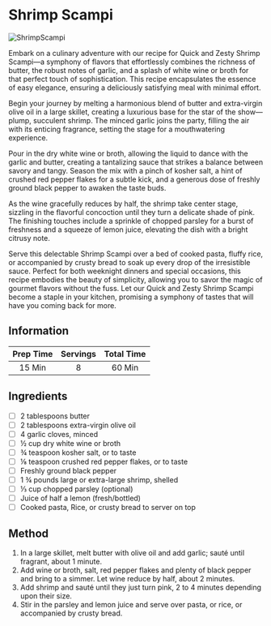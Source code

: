 # Shrimp Scampi

![ShrimpScampi](https://github.com/akschuler/Cooking/assets/22461138/42c5a654-2b1f-4c9b-b2e6-030f10793e97)

Embark on a culinary adventure with our recipe for Quick and Zesty Shrimp Scampi—a symphony of flavors that effortlessly combines the richness of butter, the robust notes of garlic, and a splash of white wine or broth for that perfect touch of sophistication. This recipe encapsulates the essence of easy elegance, ensuring a deliciously satisfying meal with minimal effort.

Begin your journey by melting a harmonious blend of butter and extra-virgin olive oil in a large skillet, creating a luxurious base for the star of the show—plump, succulent shrimp. The minced garlic joins the party, filling the air with its enticing fragrance, setting the stage for a mouthwatering experience.

Pour in the dry white wine or broth, allowing the liquid to dance with the garlic and butter, creating a tantalizing sauce that strikes a balance between savory and tangy. Season the mix with a pinch of kosher salt, a hint of crushed red pepper flakes for a subtle kick, and a generous dose of freshly ground black pepper to awaken the taste buds.

As the wine gracefully reduces by half, the shrimp take center stage, sizzling in the flavorful concoction until they turn a delicate shade of pink. The finishing touches include a sprinkle of chopped parsley for a burst of freshness and a squeeze of lemon juice, elevating the dish with a bright citrusy note.

Serve this delectable Shrimp Scampi over a bed of cooked pasta, fluffy rice, or accompanied by crusty bread to soak up every drop of the irresistible sauce. Perfect for both weeknight dinners and special occasions, this recipe embodies the beauty of simplicity, allowing you to savor the magic of gourmet flavors without the fuss. Let our Quick and Zesty Shrimp Scampi become a staple in your kitchen, promising a symphony of tastes that will have you coming back for more.

## Information

| Prep Time | Servings | Total Time |
| :---: | :---: | :---: |
| 15 Min | 8 | 60 Min |

## Ingredients
- [ ] 2 tablespoons butter
- [ ] 2 tablespoons extra-virgin olive oil
- [ ] 4 garlic cloves, minced
- [ ] ½ cup dry white wine or broth
- [ ] ¾ teaspoon kosher salt, or to taste
- [ ] ⅛ teaspoon crushed red pepper flakes, or to taste
- [ ] Freshly ground black pepper
- [ ] 1 ¾ pounds large or extra-large shrimp, shelled
- [ ] ⅓ cup chopped parsley (optional)
- [ ] Juice of half a lemon (fresh/bottled)
- [ ] Cooked pasta, Rice, or crusty bread to server on top

## Method

1. In a large skillet, melt butter with olive oil and add garlic; sauté until fragrant, about 1 minute. 
2. Add wine or broth, salt, red pepper flakes and plenty of black pepper and bring to a simmer. Let wine reduce by half, about 2 minutes.
3. Add shrimp and sauté until they just turn pink, 2 to 4 minutes depending upon their size. 
4. Stir in the parsley and lemon juice and serve over pasta, or rice, or accompanied by crusty bread.
